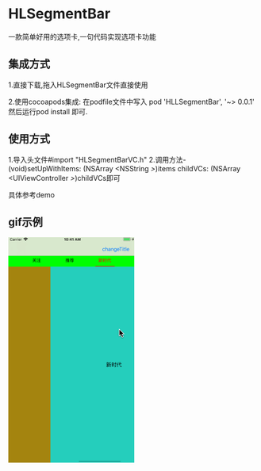 # HLSegmentBar
一款简单好用的选项卡,一句代码实现选项卡功能
## 集成方式
1.直接下载,拖入HLSegmentBar文件直接使用

2.使用cocoapods集成:
在podfile文件中写入 pod 'HLLSegmentBar', '~> 0.0.1' 然后运行pod install 即可.

## 使用方式
1.导入头文件#import "HLSegmentBarVC.h"
2.调用方法- (void)setUpWithItems: (NSArray <NSString *>*)items childVCs: (NSArray <UIViewController *>*)childVCs即可


具体参考demo

## gif示例
![image](https://github.com/CoderHL/HLSegmentBar/blob/master/gif/HLSegmentBar.gif)
